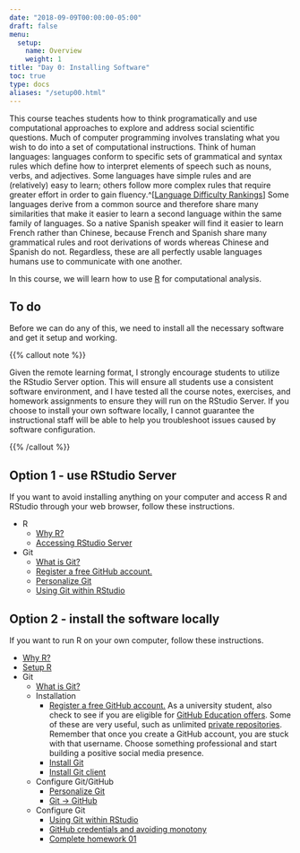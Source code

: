 ```yaml
---
date: "2018-09-09T00:00:00-05:00"
draft: false
menu:
  setup:
    name: Overview
    weight: 1
title: "Day 0: Installing Software"
toc: true
type: docs
aliases: "/setup00.html"
---
```


This course teaches students how to think programatically and use computational approaches to explore and address social scientific questions. Much of computer programming involves translating what you wish to do into a set of computational instructions. Think of human languages: languages conform to specific sets of grammatical and syntax rules which define how to interpret elements of speech such as nouns, verbs, and adjectives. Some languages have simple rules and are (relatively) easy to learn; others follow more complex rules that require greater effort in order to gain fluency.^[[Language Difficulty Rankings](http://www.effectivelanguagelearning.com/language-guide/language-difficulty)] Some languages derive from a common source and therefore share many similarities that make it easier to learn a second language within the same family of languages. So a native Spanish speaker will find it easier to learn French rather than Chinese, because French and Spanish share many grammatical rules and root derivations of words whereas Chinese and Spanish do not. Regardless, these are all perfectly usable languages humans use to communicate with one another.

In this course, we will learn how to use [R](https://www.r-project.org/) for computational analysis.

## To do

Before we can do any of this, we need to install all the necessary software and get it setup and working.

{{% callout note %}}

Given the remote learning format, I strongly encourage students to utilize the RStudio Server option. This will ensure all students use a consistent software environment, and I have tested all the course notes, exercises, and homework assignments to ensure they will run on the RStudio Server. If you choose to install your own software locally, I cannot guarantee the instructional staff will be able to help you troubleshoot issues caused by software configuration.

{{% /callout %}}

## Option 1 - use RStudio Server

If you want to avoid installing anything on your computer and access R and RStudio through your web browser, follow these instructions.

* R
    * [Why R?](/setup/what-is-r/)
    * [Accessing RStudio Server](/setup/r-server/)
* Git
    * [What is Git?](/setup/what-is-git/)
    * [Register a free GitHub account.](https://github.com/)
    * [Personalize Git](/setup/personalize-git/)
    * [Using Git within RStudio](/setup/git-with-rstudio/#test-drive-rstudio-and-github)

## Option 2 - install the software locally

If you want to run R on your own computer, follow these instructions.

* [Why R?](/setup/what-is-r/)
* [Setup R](/setup/r/)
* Git
    * [What is Git?](/setup/what-is-git/)
    * Installation
        * [Register a free GitHub account.](https://github.com/) As a university student, also check to see if you are eligible for [GitHub Education offers](https://education.github.com/). Some of these are very useful, such as unlimited [private repositories](https://help.github.com/articles/what-plan-should-i-choose/). Remember that once you create a GitHub account, you are stuck with that username. Choose something professional and start building a positive social media presence.
        * [Install Git](/setup/git/)
        * [Install Git client](/setup/git-clients/)
    * Configure Git/GitHub
        * [Personalize Git](/setup/personalize-git/)
        * [Git -> GitHub](/setup/github/)
    * Configure Git
        * [Using Git within RStudio](/setup/git-with-rstudio/)
        * [GitHub credentials and avoiding monotony](/setup/git-cache-credentials/)
        * [Complete homework 01](/homework/edit-readme/)
